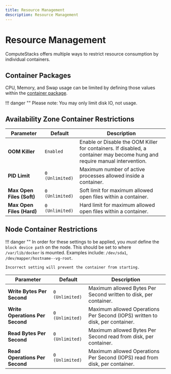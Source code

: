 ```yaml
---
title: Resource Management
description: Resource Management
---
```

# Resource Management

ComputeStacks offers multiple ways to restrict resource consumption by individual containers.

## Container Packages

CPU, Memory, and Swap usage can be limited by defining those values within the [container package](../billing/billing_plans.md#package-settings).

!!! danger ""
    Please note: You may only limit disk IO, not usage.

## Availability Zone Container Restrictions

<table>
<thead>
  <tr>
    <th>Parameter</th>
    <th>Default</th>
    <th>Description</th>
  </tr>
</thead>
<tbody>
    <tr>
        <td><b>OOM Killer</b></td>
        <td><code>Enabled</code></td>
        <td>Enable or Disable the OOM Killer for containers. If disabled, a container may become hung and require manual intervention.</td>
    </tr>
    <tr>
        <td><b>PID Limit</b></td>
        <td><code>0 (Unlimited)</code></td>
        <td>Maximum number of active processes allowed inside a container.</td>
    </tr>
    <tr>
        <td><b>Max Open Files (Soft)</b></td>
        <td><code>0 (Unlimited)</code></td>
        <td>Soft limit for maximum allowed open files within a container.</td>
    </tr>
    <tr>
        <td><b>Max Open Files (Hard)</b></td>        
        <td><code>0 (Unlimited)</code></td>
        <td>Hard limit for maximum allowed open files within a container.</td>
    </tr>
</tbody>
</table>

## Node Container Restrictions

!!! danger ""
    In order for these settings to be applied, you _must_ define the `block device path` on the node. This should be set to where `/var/lib/docker` is mounted. Examples include: `/dev/sda1`, `/dev/mapper/hostname--vg-root`.

    Incorrect setting will prevent the container from starting.

<table>
<thead>
  <tr>
    <th>Parameter</th>
    <th>Default</th>
    <th>Description</th>
  </tr>
</thead>
<tbody>
    <tr>
        <td><b>Write Bytes Per Second</b></td>
        <td><code>0 (Unlimited)</code></td>
        <td>Maximum allowed Bytes Per Second written to disk, per container.</td>
    </tr>
    <tr>
        <td><b>Write Operations Per Second</b></td>
        <td><code>0 (Unlimited)</code></td>
        <td>Maximum allowed Operations Per Second (IOPS) written to disk, per container.</td>
    </tr>
    <tr>
        <td><b>Read Bytes Per Second</b></td>
        <td><code>0 (Unlimited)</code></td>
        <td>Maximum allowed Bytes Per Second read from disk, per container.</td>
    </tr>
    <tr>
        <td><b>Read Operations Per Second</b></td>
        <td><code>0 (Unlimited)</code></td>
        <td>Maximum allowed Operations Per Second (IOPS) read from disk, per container.</td>
    </tr>
</tbody>
</table>
